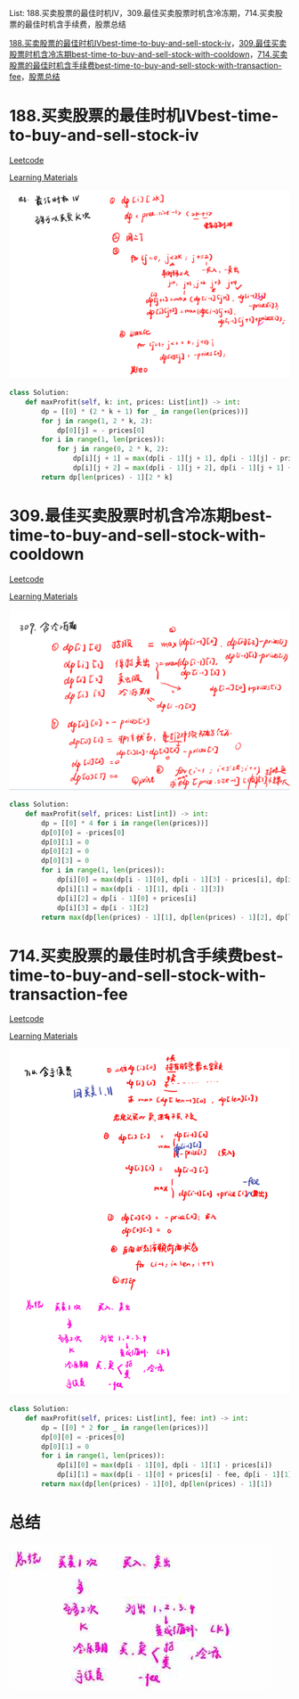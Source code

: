 List: 188.买卖股票的最佳时机IV，309.最佳买卖股票时机含冷冻期，714.买卖股票的最佳时机含手续费，股票总结

[188.买卖股票的最佳时机IVbest-time-to-buy-and-sell-stock-iv](#01)，[309.最佳买卖股票时机含冷冻期best-time-to-buy-and-sell-stock-with-cooldown](#02)，[714.买卖股票的最佳时机含手续费best-time-to-buy-and-sell-stock-with-transaction-fee](#03)，[股票总结](#04)

# <span id="01">188.买卖股票的最佳时机IVbest-time-to-buy-and-sell-stock-iv</span>

[Leetcode](https://leetcode.cn/problems/best-time-to-buy-and-sell-stock-iv/description/) 

[Learning Materials](https://programmercarl.com/0188.买卖股票的最佳时机IV.html#算法公开课)

![image](../images/188-best-time-to-buy-and-sell-stock-iv.png)

```python
class Solution:
    def maxProfit(self, k: int, prices: List[int]) -> int:
        dp = [[0] * (2 * k + 1) for _ in range(len(prices))]
        for j in range(1, 2 * k, 2):
            dp[0][j] = - prices[0]
        for i in range(1, len(prices)):
            for j in range(0, 2 * k, 2):
                dp[i][j + 1] = max(dp[i - 1][j + 1], dp[i - 1][j] - prices[i])
                dp[i][j + 2] = max(dp[i - 1][j + 2], dp[i - 1][j + 1] + prices[i])
        return dp[len(prices) - 1][2 * k]
```

# <span id="02">309.最佳买卖股票时机含冷冻期best-time-to-buy-and-sell-stock-with-cooldown</span>

[Leetcode](https://leetcode.cn/problems/best-time-to-buy-and-sell-stock-with-cooldown/description/) 

[Learning Materials](https://programmercarl.com/0309.%E6%9C%80%E4%BD%B3%E4%B9%B0%E5%8D%96%E8%82%A1%E7%A5%A8%E6%97%B6%E6%9C%BA%E5%90%AB%E5%86%B7%E5%86%BB%E6%9C%9F.html#%E7%AE%97%E6%B3%95%E5%85%AC%E5%BC%80%E8%AF%BE)

![image](../images/309-best-time-to-buy-and-sell-stock-with-cooldown.png)

```python
class Solution:
    def maxProfit(self, prices: List[int]) -> int:
        dp = [[0] * 4 for i in range(len(prices))]
        dp[0][0] = -prices[0]
        dp[0][1] = 0
        dp[0][2] = 0
        dp[0][3] = 0
        for i in range(1, len(prices)):
            dp[i][0] = max(dp[i - 1][0], dp[i - 1][3] - prices[i], dp[i - 1][1] - prices[i])
            dp[i][1] = max(dp[i - 1][1], dp[i - 1][3])
            dp[i][2] = dp[i - 1][0] + prices[i]
            dp[i][3] = dp[i - 1][2]
        return max(dp[len(prices) - 1][1], dp[len(prices) - 1][2], dp[len(prices) - 1][3])
```

# <span id="03">714.买卖股票的最佳时机含手续费best-time-to-buy-and-sell-stock-with-transaction-fee</span>

[Leetcode](https://leetcode.cn/problems/best-time-to-buy-and-sell-stock-with-transaction-fee/description/) 

[Learning Materials](https://programmercarl.com/0714.%E4%B9%B0%E5%8D%96%E8%82%A1%E7%A5%A8%E7%9A%84%E6%9C%80%E4%BD%B3%E6%97%B6%E6%9C%BA%E5%90%AB%E6%89%8B%E7%BB%AD%E8%B4%B9%EF%BC%88%E5%8A%A8%E6%80%81%E8%A7%84%E5%88%92%EF%BC%89.html)

![image](../images/714-best-time-to-buy-and-sell-stock-with-transaction-fee.png)

```python
class Solution:
    def maxProfit(self, prices: List[int], fee: int) -> int:
        dp = [[0] * 2 for _ in range(len(prices))]
        dp[0][0] = -prices[0]
        dp[0][1] = 0
        for i in range(1, len(prices)):
            dp[i][0] = max(dp[i - 1][0], dp[i - 1][1] - prices[i])
            dp[i][1] = max(dp[i - 1][0] + prices[i] - fee, dp[i - 1][1])
        return max(dp[len(prices) - 1][0], dp[len(prices) - 1][1])
```

# <span id="04">总结</span>

![image](../images/reviewstocksell.png)

